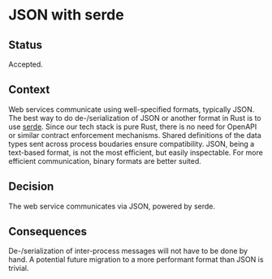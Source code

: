 # JSON with serde

## Status

Accepted.

## Context

Web services communicate using well-specified formats, typically JSON.
The best way to do de-/serialization of JSON or another format in Rust is to use [serde].
Since our tech stack is pure Rust, there is no need for OpenAPI or similar contract enforcement mechanisms.
Shared definitions of the data types sent across process boudaries ensure compatibility.
JSON, being a text-based format, is not the most efficient, but easily inspectable.
For more efficient communication, binary formats are better suited.

## Decision

The web service communicates via JSON, powered by serde.

## Consequences

De-/serialization of inter-process messages will not have to be done by hand.
A potential future migration to a more performant format than JSON is trivial.

[serde]: https://serde.rs/

